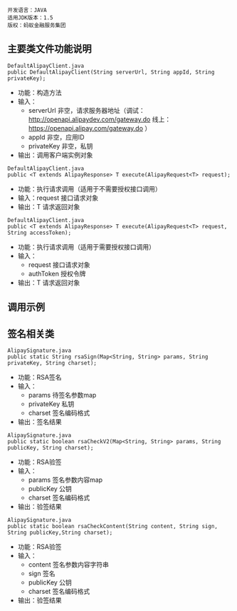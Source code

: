 
```
开发语言：JAVA
适用JDK版本：1.5
版权：蚂蚁金融服务集团
```

## 主要类文件功能说明
```
DefaultAlipayClient.java
public DefaultAlipayClient(String serverUrl, String appId, String privateKey);
```
+ 功能：构造方法
+ 输入：
    + serverUrl 非空，请求服务器地址（调试：http://openapi.alipaydev.com/gateway.do 线上：https://openapi.alipay.com/gateway.do ）
    + appId 非空，应用ID
    + privateKey 非空，私钥
+ 输出：调用客户端实例对象

```
DefaultAlipayClient.java
public <T extends AlipayResponse> T execute(AlipayRequest<T> request);
```
+ 功能：执行请求调用（适用于不需要授权接口调用）
+ 输入：request 接口请求对象
+ 输出：T  请求返回对象

```
DefaultAlipayClient.java
public <T extends AlipayResponse> T execute(AlipayRequest<T> request, String accessToken);
```
+ 功能：执行请求调用（适用于需要授权接口调用）
+ 输入：
    + request 接口请求对象
    + authToken 授权令牌
+ 输出：T  请求返回对象

## 调用示例


## 签名相关类
```
AlipaySignature.java
public static String rsaSign(Map<String, String> params, String privateKey, String charset);
```
+ 功能：RSA签名
+ 输入：
    + params 待签名参数map
    + privateKey 私钥
    + charset 签名编码格式
+ 输出：签名结果

```
AlipaySignature.java
public static boolean rsaCheckV2(Map<String, String> params, String publicKey, String charset);
```
+ 功能：RSA验签
+ 输入：
    + params 签名参数内容map
    + publicKey 公钥
    + charset 签名编码格式
+ 输出：验签结果

```
AlipaySignature.java
public static boolean rsaCheckContent(String content, String sign, String publicKey,String charset);
```
+ 功能：RSA验签
+ 输入：
    + content 签名参数内容字符串
    + sign 签名
    + publicKey 公钥
    + charset 签名编码格式
+ 输出：验签结果

